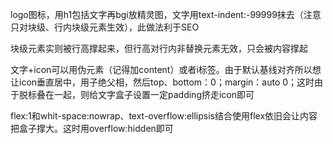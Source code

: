 logo图标，用h1包括文字再bgi放精灵图，文字用text-indent:-99999抹去（注意只对块级、行内块级元素生效），此做法利于SEO

块级元素实则被行高撑起来，但行高对行内非替换元素无效，只会被内容撑起

文字+icon可以用伪元素（记得加content）或者i标签。由于默认基线对齐所以想让icon垂直居中，用子绝父相，然后top、bottom：0；margin：auto 0；这时由于脱标叠在一起，则给文字盒子设置一定padding挤走icon即可

flex:1和whit-space:nowrap、text-overflow:ellipsis结合使用flex依旧会让内容把盒子撑大。这时用overflow:hidden即可